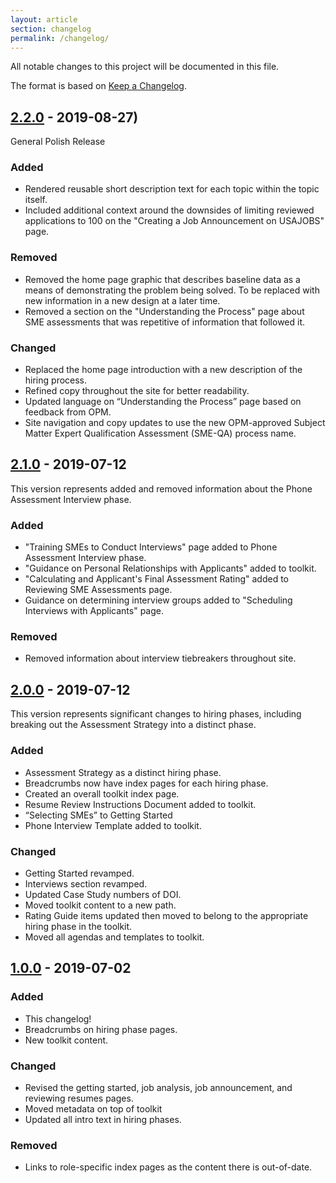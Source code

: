 ```yaml
---
layout: article
section: changelog
permalink: /changelog/
---
```


All notable changes to this project will be documented in this file.

The format is based on [Keep a Changelog](https://keepachangelog.com/en/1.0.0/).

<!-- and this project adheres to [Semantic Versioning](https://semver.org/spec/v2.0.0.html) -->

## [2.2.0](https://github.com/labopm/competitive-hiring-pilot/releases) - 2019-08-27)

General Polish Release

### Added

- Rendered reusable short description text for each topic within the topic itself.
- Included additional context around the downsides of limiting reviewed applications to 100 on the "Creating a Job Announcement on USAJOBS" page.

### Removed

- Removed the home page graphic that describes baseline data as a means of demonstrating the problem being solved. To be replaced with new information in a new design at a later time.
- Removed a section on the "Understanding the Process" page about SME assessments that was repetitive of information that followed it.

### Changed

- Replaced the home page introduction with a new description of the hiring process.
- Refined copy throughout the site for better readability.
- Updated language on “Understanding the Process” page based on feedback from OPM.
- Site navigation and copy updates to use the new OPM-approved Subject Matter Expert Qualification Assessment (SME-QA) process name.

## [2.1.0](https://github.com/labopm/competitive-hiring-pilot/releases) - 2019-07-12

This version represents added and removed information about the Phone Assessment Interview phase.

### Added

* "Training SMEs to Conduct Interviews" page added to Phone Assessment Interview phase.
* "Guidance on Personal Relationships with Applicants" added to toolkit.
* "Calculating and Applicant's Final Assessment Rating" added to Reviewing SME Assessments page.
* Guidance on determining interview groups added to "Scheduling Interviews with Applicants" page.

### Removed

* Removed information about interview tiebreakers throughout site.

## [2.0.0](https://github.com/labopm/competitive-hiring-pilot/releases) - 2019-07-12

This version represents significant changes to hiring phases, including breaking out the Assessment Strategy into a distinct phase.

### Added

* Assessment Strategy as a distinct hiring phase.
* Breadcrumbs now have index pages for each hiring phase.
* Created an overall toolkit index page.
* Resume Review Instructions Document added to toolkit.
* “Selecting SMEs” to Getting Started
* Phone Interview Template added to toolkit.

### Changed

* Getting Started revamped.
* Interviews section revamped.
* Updated Case Study numbers of DOI.
* Moved toolkit content to a new path.
* Rating Guide items updated then moved to belong to the appropriate hiring phase in the toolkit.
* Moved all agendas and templates to toolkit.

## [1.0.0](https://github.com/labopm/competitive-hiring-pilot/releases) - 2019-07-02
### Added
- This changelog!
- Breadcrumbs on hiring phase pages.
- New toolkit content.

### Changed
- Revised the getting started, job analysis, job announcement, and reviewing resumes pages.
- Moved metadata on top of toolkit
- Updated all intro text in hiring phases.

### Removed
- Links to role-specific index pages as the content there is out-of-date.
